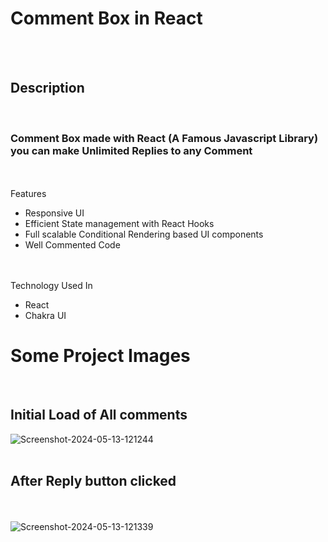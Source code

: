 <h1>Comment Box in React</h1>
</br></br>

<h2>Description</h2>
</br>
<h3>Comment Box made with React (A Famous Javascript Library) you can make Unlimited
Replies to any Comment</h3>
</br></br>
<label for='features'>Features</label>
<ul id='features'>
<li>Responsive UI</li>
<li>Efficient State management with React Hooks</li>
<li>Full scalable Conditional Rendering based UI components</li>
<li>Well Commented Code</li>
</ul>

</br></br>
<label for='techs'>Technology Used In</label>
<ul id='techs'>
<li>React</li>
<li>Chakra UI</li>
</ul>

<h1>Some Project Images</h1>

</br>
<h2>Initial Load of All comments</h2>
<img src="https://i.ibb.co/548G0jW/Screenshot-2024-05-13-121244.png"alt="Screenshot-2024-05-13-121244">
</br></br>
<h2>After Reply button clicked</h2>
</br></br>
<img src="https://i.ibb.co/N1tFqCN/Screenshot-2024-05-13-121339.png" alt="Screenshot-2024-05-13-121339">


